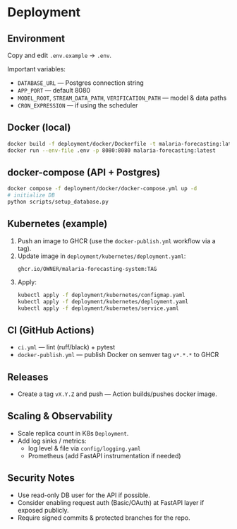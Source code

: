 # Deployment

## Environment
Copy and edit `.env.example` -> `.env`.

Important variables:
- `DATABASE_URL` — Postgres connection string
- `APP_PORT` — default 8080
- `MODEL_ROOT`, `STREAM_DATA_PATH`, `VERIFICATION_PATH` — model & data paths
- `CRON_EXPRESSION` — if using the scheduler

## Docker (local)
```bash
docker build -f deployment/docker/Dockerfile -t malaria-forecasting:latest .
docker run --env-file .env -p 8080:8080 malaria-forecasting:latest
```

## docker-compose (API + Postgres)
```bash
docker compose -f deployment/docker/docker-compose.yml up -d
# initialize DB
python scripts/setup_database.py
```

## Kubernetes (example)
1. Push an image to GHCR (use the `docker-publish.yml` workflow via a tag).
2. Update image in `deployment/kubernetes/deployment.yaml`:
   ```
   ghcr.io/OWNER/malaria-forecasting-system:TAG
   ```
3. Apply:
   ```bash
   kubectl apply -f deployment/kubernetes/configmap.yaml
   kubectl apply -f deployment/kubernetes/deployment.yaml
   kubectl apply -f deployment/kubernetes/service.yaml
   ```

## CI (GitHub Actions)
- `ci.yml` — lint (ruff/black) + pytest
- `docker-publish.yml` — publish Docker on semver tag `v*.*.*` to GHCR

## Releases
- Create a tag `vX.Y.Z` and push — Action builds/pushes docker image.

## Scaling & Observability
- Scale replica count in K8s `Deployment`.
- Add log sinks / metrics:
  - log level & file via `config/logging.yaml`
  - Prometheus (add FastAPI instrumentation if needed)

## Security Notes
- Use read-only DB user for the API if possible.
- Consider enabling request auth (Basic/OAuth) at FastAPI layer if exposed publicly.
- Require signed commits & protected branches for the repo.
